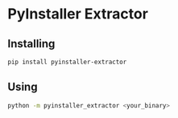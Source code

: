 # PyInstaller Extractor

## Installing

```bash
pip install pyinstaller-extractor
```

## Using

```bash
python -m pyinstaller_extractor <your_binary>
```
